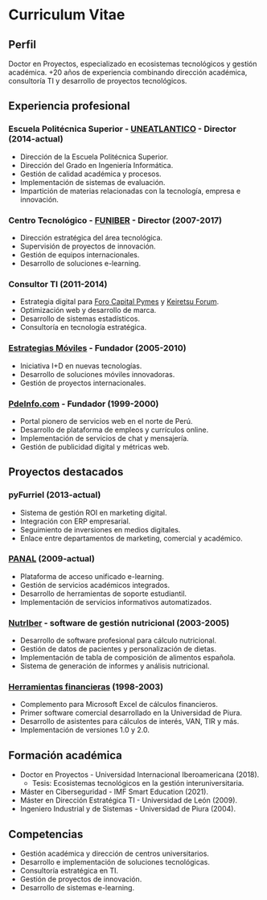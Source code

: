# Curriculum Vitae

## Perfil

Doctor en Proyectos, especializado en ecosistemas tecnológicos y gestión académica. +20 años de experiencia combinando dirección académica, consultoría TI y desarrollo de proyectos tecnológicos.

## Experiencia profesional

### Escuela Politécnica Superior - [UNEATLANTICO](https://www.uneatlantico.es/) - Director (2014-actual)

- Dirección de la Escuela Politécnica Superior.
- Dirección del Grado en Ingeniería Informática.
- Gestión de calidad académica y procesos.
- Implementación de sistemas de evaluación.
- Impartición de materias relacionadas con la tecnología, empresa e innovación.

### Centro Tecnológico - [FUNIBER](https://www.funiber.org/) - Director (2007-2017)

- Dirección estratégica del área tecnológica.
- Supervisión de proyectos de innovación.
- Gestión de equipos internacionales.
- Desarrollo de soluciones e-learning.

### Consultor TI (2011-2014)

- Estrategia digital para [Foro Capital Pymes](https://forocapitalpymes.com/) y [Keiretsu Forum](https://keiretsuforum.es/).
- Optimización web y desarrollo de marca.
- Desarrollo de sistemas estadísticos.
- Consultoría en tecnología estratégica.

### [Estrategias Móviles](https://web.archive.org/web/20070202224807/http://www.estrategiasmoviles.com/) - Fundador (2005-2010)

- Iniciativa I+D en nuevas tecnologías.
- Desarrollo de soluciones móviles innovadoras.
- Gestión de proyectos internacionales.

### [PdeInfo.com](http://pdeinfo.com/) - Fundador (1999-2000)

- Portal pionero de servicios web en el norte de Perú.
- Desarrollo de plataforma de empleos y currículos online.
- Implementación de servicios de chat y mensajería.
- Gestión de publicidad digital y métricas web.

## Proyectos destacados

### pyFurriel (2013-actual)

- Sistema de gestión ROI en marketing digital.
- Integración con ERP empresarial.
- Seguimiento de inversiones en medios digitales.
- Enlace entre departamentos de marketing, comercial y académico.

### [PANAL](https://panal.funiber.org/Login) (2009-actual)

- Plataforma de acceso unificado e-learning.
- Gestión de servicios académicos integrados.
- Desarrollo de herramientas de soporte estudiantil.
- Implementación de servicios informativos automatizados.

### [NutrIber](https://www.funiber.org/software-calculo-de-dietas) - software de gestión nutricional (2003-2005)

- Desarrollo de software profesional para cálculo nutricional.
- Gestión de datos de pacientes y personalización de dietas.
- Implementación de tabla de composición de alimentos española.
- Sistema de generación de informes y análisis nutricional.

### [Herramientas financieras](https://www.udep.edu.pe/publicaciones/publicacion/herramientas-financieras/) (1998-2003)

- Complemento para Microsoft Excel de cálculos financieros.
- Primer software comercial desarrollado en la Universidad de Piura.
- Desarrollo de asistentes para cálculos de interés, VAN, TIR y más.
- Implementación de versiones 1.0 y 2.0.

## Formación académica

- Doctor en Proyectos - Universidad Internacional Iberoamericana (2018).
  - Tesis: Ecosistemas tecnológicos en la gestión interuniversitaria.
- Máster en Ciberseguridad - IMF Smart Education (2021).
- Máster en Dirección Estratégica TI - Universidad de León (2009).
- Ingeniero Industrial y de Sistemas - Universidad de Piura (2004).

## Competencias

- Gestión académica y dirección de centros universitarios.
- Desarrollo e implementación de soluciones tecnológicas.
- Consultoría estratégica en TI.
- Gestión de proyectos de innovación.
- Desarrollo de sistemas e-learning.
